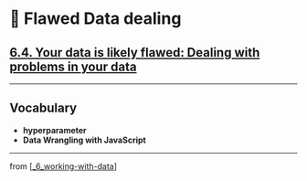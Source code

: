 # 🧮 Flawed Data dealing

## [**6.4.** Your data is likely flawed: Dealing with problems in your data](https://livebook.manning.com/book/deep-learning-with-javascript/chapter-6/168)

---

## **Vocabulary**

- **hyperparameter**
- **Data Wrangling with JavaScript**

<link rel="stylesheet" type="text/css" media="all" href="../../../assets/css/custom.css" />

---

from [[_6_working-with-data]]

[//begin]: # "Autogenerated link references for markdown compatibility"
[_6_working-with-data]: ../_6_working-with-data.md "🧮 Working with Data"
[//end]: # "Autogenerated link references"
